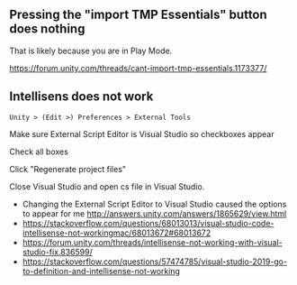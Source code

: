 ## Pressing the "import TMP Essentials" button does nothing

That is likely because you are in Play Mode.

https://forum.unity.com/threads/cant-import-tmp-essentials.1173377/

## Intellisens does not work

`Unity > (Edit >) Preferences > External Tools`

Make sure External Script Editor is Visual Studio so checkboxes appear

Check all boxes

Click "Regenerate project files"

Close Visual Studio and open cs file in Visual Studio.

- Changing the External Script Editor to Visual Studio caused the options to appear for me http://answers.unity.com/answers/1865629/view.html
- https://stackoverflow.com/questions/68013013/visual-studio-code-intellisense-not-workingmac/68013672#68013672
- https://forum.unity.com/threads/intellisense-not-working-with-visual-studio-fix.836599/
- https://stackoverflow.com/questions/57474785/visual-studio-2019-go-to-definition-and-intellisense-not-working
